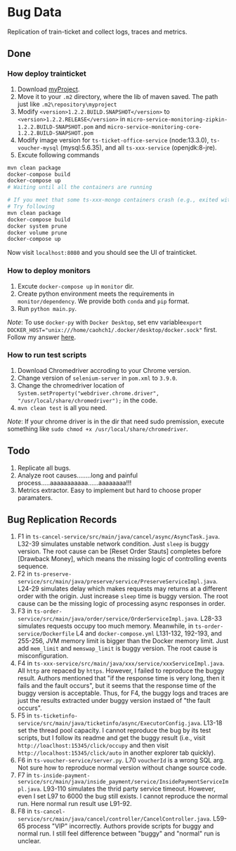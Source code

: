 # Bug Data
 Replication of train-ticket and collect logs, traces and metrics.

## Done
### How deploy trainticket
1. Download [myProject](https://github.com/FudanSELab/train-ticket/blob/master/old-docs/Lib/myproject.zip).
2. Move it to your `.m2` directory, where the lib of maven saved. The path just like `.m2\repository\myproject`
3. Modify `<version>1.2.2.BUILD.SNAPSHOT</version>` to `<version>1.2.2.RELEASE</version>` in `micro-service-monitoring-zipkin-1.2.2.BUILD-SNAPSHOT.pom` and `micro-service-monitoring-core-1.2.2.BUILD-SNAPSHOT.pom`
4. Modify image version for `ts-ticket-office-service` (node:13.3.0), `ts-voucher-mysql` (mysql:5.6.35), and all `ts-xxx-service` (openjdk:8-jre).
5. Excute following commands
```bash
mvn clean package
docker-compose build
docker-compose up
# Waiting until all the containers are running

# If you meet that some ts-xxx-mongo containers crash (e.g., exited with code 14 or 100)
# Try following 
mvn clean package
docker-compose build
docker system prune
docker volume prune
docker-compose up
```

Now visit `localhost:8080` and you should see the UI of trainticket.

### How to deploy monitors
1. Excute `docker-compose up` in `monitor` dir.
2. Create python environment meets the requirements in `monitor/dependency`. We provide both `conda` and `pip` format.
3. Run `python main.py`.


*Note*: To use `docker-py` with `Docker Desktop`, set env variable`export DOCKER_HOST="unix:///home/caohch1/.docker/desktop/docker.sock"` first. Follow my answer [here](https://stackoverflow.com/a/76927390/12871978).


### How to run test scripts
1. Download Chromedriver accroding to your Chrome version.
2. Change version of `selenium-server` in `pom.xml` to `3.9.0`.
3. Change the chromedriver location of `System.setProperty("webdriver.chrome.driver", "/usr/local/share/chromedriver");` in the code.
4. `mvn clean test` is all you need.


*Note*: If your chrome driver is in the dir that need sudo premission, execute something like `sudo chmod +x /usr/local/share/chromedriver`.


## Todo
1. Replicate all bugs.
2. Analyze root causes........long and painful process.....aaaaaaaaaaa......aaaaaaaa!!!
3. Metrics extractor. Easy to implement but hard to choose proper paramaters.


## Bug Replication Records
1. F1 in `ts-cancel-service/src/main/java/cancel/async/AsyncTask.java`. L32-39 simulates unstable network condition. Just `sleep` is buggy version. The root cause can be [Reset Order Stauts] completes before [Drawback Money], which means the missing logic of controlling events sequence.
2. F2 in `ts-preserve-service/src/main/java/preserve/service/PreserveServiceImpl.java`. L24-29 simulates delay which makes requests may returns at a different order with the origin. Just increase `sleep` time is buggy version. The root cause can be the missing logic of processing async responses in order. 
3. F3 in `ts-order-service/src/main/java/order/service/OrderServiceImpl.java`. L28-33 simulates requests occupy too much memory. Meanwhile, in `ts-order-service/Dockerfile` L4 and `docker-compose.yml` L131-132, 192-193, and 255-256, JVM memory limit is bigger than the Docker memory limit. Just add `mem_limit` and `memswap_limit` is buggy version. The root cause is misconfiguration.
4. F4 in `ts-xxx-service/src/main/java/xxx/service/xxxServiceImpl.java`. All `http` are repaced by `https`. However, I failed to reproduce the buggy result. Authors mentioned that "if the response time is very long, then it fails and the fault occurs", but it seems that the response time of the buggy version is acceptable. Thus, for F4, the buggy logs and traces are just the results extracted under buggy version instaed of "the fault occurs".
5. F5 in `ts-ticketinfo-service/src/main/java/ticketinfo/async/ExecutorConfig.java`. L13-18 set the thread pool capacity. I cannot reproduce the bug by its test scripts, but I follow its readme and get the buggy result (i.e.,  visit `http://loaclhost:15345/click/occupy` and then visit `http://localhost:15345/click/auto` in another explorer tab quickly).
6. F6 in `ts-voucher-service/server.py`. L70 `voucherId` is a wrong SQL arg. Not sure how to reproduce normal version without change source code.
7. F7 in `ts-inside-payment-service/src/main/java/inside_payment/service/InsidePaymentServiceImpl.java`. L93-110 simulates the thrid party service timeout. However, even I set L97 to 6000 the bug still exists. I cannot reproduce the normal run. Here normal run result use L91-92.
8. F8 in `ts-cancel-service/src/main/java/cancel/controller/CancelController.java`. L59-65 process "VIP" incorrectly. Authors provide scripts for buggy and normal run. I still feel difference between "buggy" and "normal" run is unclear.
